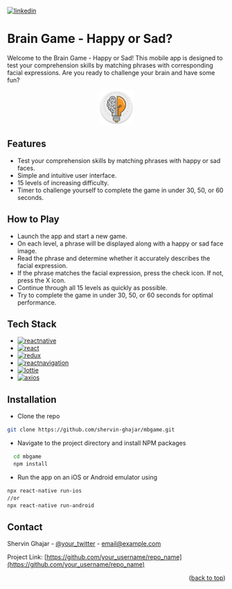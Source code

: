 <a name="readme-top"></a>

[![linkedin][linkedin-shield]][linkedin-url]
# Brain Game - Happy or Sad?

Welcome to the Brain Game - Happy or Sad! This mobile app is designed to test your comprehension skills by matching phrases with corresponding facial expressions. Are you ready to challenge your brain and have some fun?
<div align="center">  
<a href="https://github.com/othneildrew/Best-README-Template">
    <img src="android/app/src/main/res/mipmap-hdpi/ic_launcher.png" alt="Logo" width="80" height="80">
</a>
</div>
  
## Features

- Test your comprehension skills by matching phrases with happy or sad faces.
- Simple and intuitive user interface.
- 15 levels of increasing difficulty.
- Timer to challenge yourself to complete the game in under 30, 50, or 60 seconds.

## How to Play
- Launch the app and start a new game.
- On each level, a phrase will be displayed along with a happy or sad face image.
- Read the phrase and determine whether it accurately describes the facial expression.
- If the phrase matches the facial expression, press the check icon. If not, press the X icon.
- Continue through all 15 levels as quickly as possible.
- Try to complete the game in under 30, 50, or 60 seconds for optimal performance.


## Tech Stack

- [![reactnative][reactnative-shield]][reactnative-url]
- [![react][react-shield]][react-url]
- [![redux][redux-shield]][redux-url]
- [![reactnavigation][reactnavigation-shield]][reactnavigation-url]
- [![lottie][lottie-shield]][lottie-url]
- [![axios][axios-shield]][axios-url]


## Installation

  - Clone the repo
   ```sh
   git clone https://github.com/shervin-ghajar/mbgame.git
   ```
   - Navigate to the project directory and install NPM packages
```bash
  cd mbgame
  npm install
```

- Run the app on an iOS or Android emulator using 
```bash 
npx react-native run-ios
//or
npx react-native run-android
```
<!-- CONTACT -->
## Contact

Shervin Ghajar - [@your_twitter](https://twitter.com/your_username) - email@example.com

Project Link: [https://github.com/your_username/repo_name](https://github.com/your_username/repo_name)

<p align="right">(<a href="#readme-top">back to top</a>)</p>


<!-- MARKDOWN LINKS & IMAGES -->
<!-- https://www.markdownguide.org/basic-syntax/#reference-style-links -->

[linkedin-shield]: https://img.shields.io/badge/Linkedin-0A66C2?style=for-the-badge&logo=linkedin&logoColor=white
[linkedin-url]: https://www.linkedin.com/in/shervin-ghajar-254258180/

[reactnative-shield]: https://shields.io/badge/React_Native-black?logo=react
[reactnative-url]: https://reactnative.dev/

[react-shield]: https://shields.io/badge/React-blue?logo=react
[react-url]: https://react.dev/

[reactnavigation-shield]: https://shields.io/badge/React_Navigation-red?logo=react-navigation
[reactnavigation-url]: https://reactnavigation.org/

[redux-shield]: https://shields.io/badge/Redux-green?logo=redux
[redux-url]: https://redux.js.org/


[lottie-shield]: https://shields.io/badge/Lottie-orange?logo=lottie
[lottie-url]: https://www.npmjs.com/package/lottie-react-native

[axios-shield]: https://shields.io/badge/Axios-darkgreen?logo=axios
[axios-url]: https://www.npmjs.com/package/axios

[product-screenshot]: android/app/src/main/res/mipmap-hdpi/ic_launcher.png



